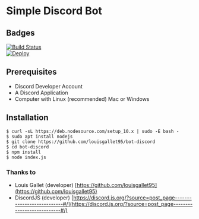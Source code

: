 # Simple Discord Bot

## Badges
[![Build Status](https://travis-ci.com/louisgallet95/bot-discord.svg?token=dnbXo3fzqj6vuU23jeK7&branch=master)](https://travis-ci.com/louisgallet95/bot-discord)  
[![Deploy](https://www.herokucdn.com/deploy/button.svg)](https://heroku.com/deploy)

## Prerequisites

 - Discord Developer Account
 - A Discord Application
 - Computer with Linux (recommended) Mac or Windows 




## Installation 

````
$ curl -sL https://deb.nodesource.com/setup_10.x | sudo -E bash -
$ sudo apt install nodejs
$ git clone https://github.com/louisgallet95/bot-discord
$ cd bot-discord
$ npm install
$ node index.js
````


### Thanks to

 - Louis Gallet (developer)  [https://github.com/louisgallet95](https://github.com/louisgallet95)
 - DiscordJS (developer) [https://discord.js.org/?source=post_page---------------------------#/](https://discord.js.org/?source=post_page---------------------------#/) 
